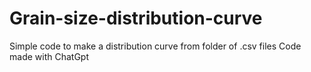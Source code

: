 # Grain-size-distribution-curve
Simple code to make a distribution curve from folder of .csv files
Code made with ChatGpt
